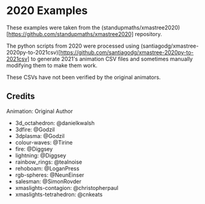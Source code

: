 # 2020 Examples

These examples were taken from the (standupmaths/xmastree2020)[https://github.com/standupmaths/xmastree2020]
repository.

The python scripts from 2020 were processed using (santiagodg/xmastree-2020py-to-2021csv)[https://github.com/santiagodg/xmastree-2020py-to-2021csv] to generate 2021's animation CSV files and sometimes manually 
modifying them to make them work.

These CSVs have not been verified by the original animators.

## Credits

Animation: Original Author
* 3d_octahedron: @danielkwalsh
* 3dfire: @Godzil
* 3dplasma: @Godzil
* colour-waves: @Tirine
* fire: @Diggsey
* lightning: @Diggsey
* rainbow_rings: @tealnoise
* rehoboam: @LoganPress
* rgb-spheres: @NeunEinser
* salesman: @SimonRovder
* xmaslights-contagion: @christopherpaul
* xmaslights-tetrahedron: @cnkeats
